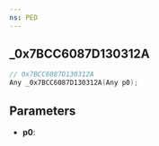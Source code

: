 ```yaml
---
ns: PED
---
```

## _0x7BCC6087D130312A

```c
// 0x7BCC6087D130312A
Any _0x7BCC6087D130312A(Any p0);
```

## Parameters
* **p0**:
